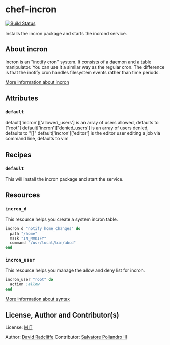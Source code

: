# chef-incron

[![Build Status](https://travis-ci.org/dwradcliffe/chef-incron.png?branch=master)](https://travis-ci.org/dwradcliffe/chef-incron)

Installs the incron package and starts the incrond service.

## About incron

Incron is an "inotify cron" system. It consists of a daemon and a table manipulator. You can use it a similar way as the regular cron. The difference is that the inotify cron handles filesystem events rather than time periods.

[More information about incron](http://inotify.aiken.cz/?section=incron&page=about&lang=en)

## Attributes

### `default`

default['incron']['allowed_users'] is an array of users allowed, defaults to ["root"]
default['incron']['denied_users'] is an array of users denied, defaults to "[]"
default['incron']['editor'] is the editor user editing a job via command line, defaults to vim


## Recipes

### `default`

This will install the incron package and start the service.

## Resources

### `incron_d`

This resource helps you create a system incron table.

```ruby
incron_d "notify_home_changes" do
  path "/home"
  mask "IN_MODIFY"
  command "/usr/local/bin/abcd"
end
```

### `incron_user`

This resource helps you manage the allow and deny list for incron.

```ruby
incron_user "root" do
  action :allow
end
```

[More information about syntax](http://linux.die.net/man/5/incrontab)

## License, Author and Contributor(s)

License: [MIT](https://github.com/dwradcliffe/chef-incron/blob/master/LICENSE)

Author: [David Radcliffe](https://github.com/dwradcliffe)
Contributor: [Salvatore Poliandro III](https://github.com/popsikle)

